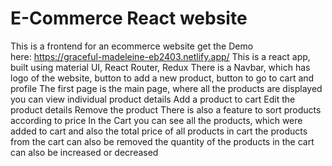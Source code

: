 # E-Commerce React website
This is a frontend for an ecommerce website
get the Demo here: https://graceful-madeleine-eb2403.netlify.app/
This is a react app, built using material UI, React Router, Redux
There is a Navbar, which has logo of the website, button to add a new product, button to go to cart and profile The first page is the main page, where all the products are displayed you can view individual product details Add a product to cart Edit the product details Remove the product There is also a feature to sort products according to price
In the Cart you can see all the products, which were added to cart and also the total price of all products in cart the products from the cart can also be removed the quantity of the products in the cart can also be increased or decreased

